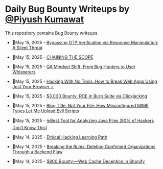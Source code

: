 # Daily Bug Bounty Writeups by [@Piyush Kumawat](https://twitter.com/piyush_supiy) 
This repository contains Bug Bounty writeups

<!-- BLOG-POST-LIST:START -->
 - 💯May 15, 2025 - [Bypassing OTP Verification via Response Manipulation: A Silent Threat](https://frostyxsec.medium.com/bypassing-otp-verification-via-response-manipulation-a-silent-threat-006dc2b6fa13?source=rss------bug_bounty-5) 

 - 💯May 15, 2025 - [CHAINING THE SCOPE](https://sijojohnson.medium.com/chaining-the-scope-0f6fcb9e7cf4?source=rss------bug_bounty-5) 

 - 💯May 15, 2025 - [QA Mindset Shift: From Bug Hunters to User Whisperers](https://medium.com/@ivan.boklach/qa-mindset-shift-from-bug-hunters-to-user-whisperers-7e9dccff0fc4?source=rss------bug_bounty-5) 

 - 💯May 15, 2025 - [Hacking With No Tools: How to Break Web Apps Using Just Your Browser ️‍♂️](https://infosecwriteups.com/hacking-with-no-tools-how-to-break-web-apps-using-just-your-browser-%EF%B8%8F-%EF%B8%8F-255861d3f623?source=rss------bug_bounty-5) 

 - 💯May 15, 2025 - [$3,000 Bounty: RCE in Burp Suite via Clickjacking](https://infosecwriteups.com/3-000-bounty-rce-in-burp-suite-via-clickjacking-3a3bac7cf431?source=rss------bug_bounty-5) 

 - 💯May 15, 2025 - [Blog Title: Not Your File: How Misconfigured MIME Types Let Me Upload Evil Scripts](https://infosecwriteups.com/blog-title-not-your-file-how-misconfigured-mime-types-let-me-upload-evil-scripts-889efb18a7ce?source=rss------bug_bounty-5) 

 - 💯May 15, 2025 - [☕Best Tool for Analyzing Java Files &lpar;90% of Hackers Don’t Know This&rpar;](https://infosecwriteups.com/best-tool-for-analyzing-java-files-90-of-hackers-dont-know-this-07a57d1477f9?source=rss------bug_bounty-5) 

 - 💯May 14, 2025 - [Ethical Hacking Learning Path](https://0xben.medium.com/ethical-hacking-learning-path-and-roadmap-5e3252f7c9de?source=rss------bug_bounty-5) 

 - 💯May 14, 2025 - [Breaking the Rules: Deleting Confirmed Organizations Through a Backend Flaw](https://medium.com/@cyberpro151/breaking-the-rules-deleting-confirmed-organizations-through-a-backend-flaw-525dc867841c?source=rss------bug_bounty-5) 

 - 💯May 14, 2025 - [$800 Bounty — Web Cache Deception in Shopify](https://medium.com/meetcyber/800-bounty-web-cache-deception-in-shopify-c8507c2d99e5?source=rss------bug_bounty-5) 
<!-- BLOG-POST-LIST:END -->
